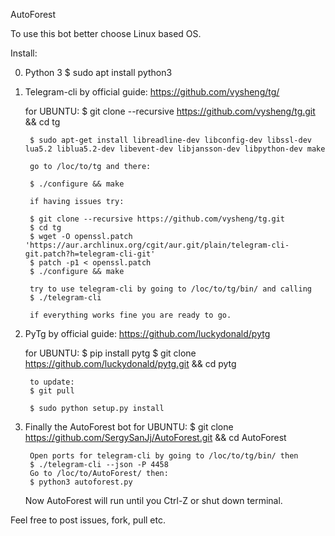 AutoForest

To use this bot better choose Linux based OS.

Install:

0) Python 3
		$ sudo apt install python3 

1) Telegram-cli by official guide:
	https://github.com/vysheng/tg/

	for UBUNTU:
		$ git clone --recursive https://github.com/vysheng/tg.git && cd tg
		
		$ sudo apt-get install libreadline-dev libconfig-dev libssl-dev lua5.2 liblua5.2-dev libevent-dev libjansson-dev libpython-dev make 

		go to /loc/to/tg and there:

		$ ./configure && make

		if having issues try:

		$ git clone --recursive https://github.com/vysheng/tg.git
		$ cd tg
		$ wget -O openssl.patch 'https://aur.archlinux.org/cgit/aur.git/plain/telegram-cli-git.patch?h=telegram-cli-git'
		$ patch -p1 < openssl.patch
		$ ./configure && make

		try to use telegram-cli by going to /loc/to/tg/bin/ and calling
		$ ./telegram-cli

		if everything works fine you are ready to go.

2) PyTg by official guide:
	https://github.com/luckydonald/pytg

	for UBUNTU:
		$ pip install pytg
		$ git clone https://github.com/luckydonald/pytg.git && cd pytg
		
		to update:
		$ git pull

		$ sudo python setup.py install

3) Finally the AutoForest bot
	for UBUNTU:
		$ git clone https://github.com/SergySanJj/AutoForest.git && cd AutoForest

		Open ports for telegram-cli by going to /loc/to/tg/bin/ then
		$ ./telegram-cli --json -P 4458
		Go to /loc/to/AutoForest/ then:
		$ python3 autoforest.py

	Now AutoForest will run until you Ctrl-Z or shut down terminal.

Feel free to post issues, fork, pull etc.
